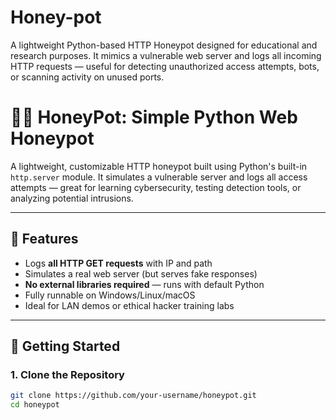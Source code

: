 # Honey-pot
A lightweight Python-based HTTP Honeypot designed for educational and research purposes. It mimics a vulnerable web server and logs all incoming HTTP requests — useful for detecting unauthorized access attempts, bots, or scanning activity on unused ports.
# 🕵️‍♂️ HoneyPot: Simple Python Web Honeypot

A lightweight, customizable HTTP honeypot built using Python's built-in `http.server` module. It simulates a vulnerable server and logs all access attempts — great for learning cybersecurity, testing detection tools, or analyzing potential intrusions.

---

## 📌 Features

- Logs **all HTTP GET requests** with IP and path
- Simulates a real web server (but serves fake responses)
- **No external libraries required** — runs with default Python
- Fully runnable on Windows/Linux/macOS
- Ideal for LAN demos or ethical hacker training labs

---

## 🚀 Getting Started

### 1. Clone the Repository

```bash
git clone https://github.com/your-username/honeypot.git
cd honeypot
